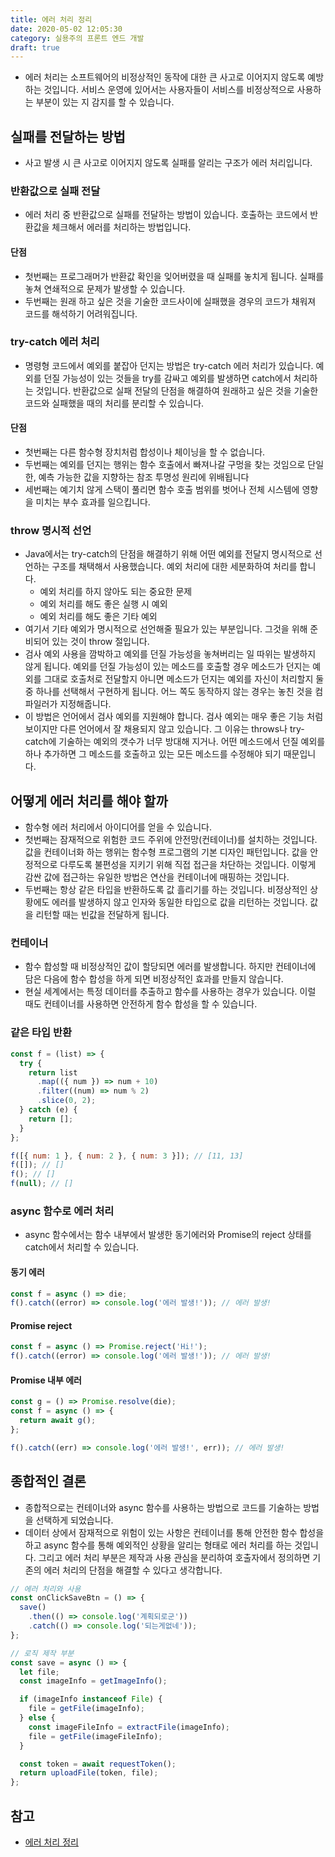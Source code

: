 ```yaml
---
title: 에러 처리 정리
date: 2020-05-02 12:05:30
category: 실용주의 프론트 엔드 개발
draft: true
---
```


- 에러 처리는 소프트웨어의 비정상적인 동작에 대한 큰 사고로 이어지지 않도록 예방하는 것입니다. 서비스 운영에 있어서는 사용자들이 서비스를 비정상적으로 사용하는 부분이 있는 지 감지를 할 수 있습니다.

## 실패를 전달하는 방법

- 사고 발생 시 큰 사고로 이어지지 않도록 실패를 알리는 구조가 에러 처리입니다.

### 반환값으로 실패 전달

- 에러 처리 중 반환값으로 실패를 전달하는 방법이 있습니다. 호출하는 코드에서 반환값을 체크해서 에러를 처리하는 방법입니다.

#### 단점

- 첫번째는 프로그래머가 반환값 확인을 잊어버렸을 때 실패를 놓치게 됩니다. 실패를 놓쳐 연쇄적으로 문제가 발생할 수 있습니다.
- 두번째는 원래 하고 싶은 것을 기술한 코드사이에 실패했을 경우의 코드가 채워져 코드를 해석하기 어려워집니다.

### try-catch 에러 처리

- 명령형 코드에서 예외를 붙잡아 던지는 방법은 try-catch 에러 처리가 있습니다. 예외를 던질 가능성이 있는 것들을 try를 감싸고 예외를 발생하면 catch에서 처리하는 것입니다. 반환값으로 실패 전달의 단점을 해결하여 원래하고 싶은 것을 기술한 코드와 실패했을 때의 처리를 분리할 수 있습니다.

#### 단점

- 첫번째는 다른 함수형 장치처럼 합성이나 체이닝을 할 수 없습니다.
- 두번째는 예외를 던지는 행위는 함수 호출에서 빠져나갈 구멍을 찾는 것임으로 단일한, 예측 가능한 값을 지향하는 참조 투명성 원리에 위배됩니다
- 세번째는 예기치 않게 스택이 풀리면 함수 호출 범위를 벗어나 전체 시스템에 영향을 미치는 부수 효과를 일으킵니다.

### throw 명시적 선언

- Java에서는 try-catch의 단점을 해결하기 위해 어떤 예외를 전달지 명시적으로 선언하는 구조를 채택해서 사용했습니다. 예외 처리에 대한 세분화하여 처리를 합니다.
  - 예외 처리를 하지 않아도 되는 중요한 문제
  - 예외 처리를 해도 좋은 실행 시 예외
  - 예외 처리를 해도 좋은 기타 예외
- 여기서 기타 예외가 명시적으로 선언해줄 필요가 있는 부분입니다. 그것을 위해 준비되어 있는 것이 throw 절입니다.
- 검사 예외 사용을 깜박하고 예외를 던질 가능성을 놓쳐버리는 일 따위는 발생하지 않게 됩니다. 예외를 던질 가능성이 있는 메소드를 호출할 경우 메소드가 던지는 예외를 그대로 호출처로 전달할지 아니면 메소드가 던지는 예외를 자신이 처리할지 둘 중 하나를 선택해서 구현하게 됩니다. 어느 쪽도 동작하지 않는 경우는 놓친 것을 컴파일러가 지정해줍니다.
- 이 방법은 언어에서 검사 예외를 지원해야 합니다. 검사 예외는 매우 좋은 기능 처럼 보이지만 다른 언어에서 잘 채용되지 않고 있습니다. 그 이유는 throws나 try-catch에 기술하는 예외의 갯수가 너무 방대해 지거나. 어떤 메소드에서 던질 예외를 하나 추가하면 그 메소드를 호출하고 있는 모든 메소드를 수정해야 되기 때문입니다.

## 어떻게 에러 처리를 해야 할까

- 함수형 에러 처리에서 아이디어를 얻을 수 있습니다.
- 첫번째는 잠재적으로 위험한 코드 주위에 안전망(컨테이너)를 설치하는 것입니다. 값을 컨테이너화 하는 행위는 함수형 프로그램의 기본 디자인 패턴입니다. 값을 안정적으로 다루도록 불편성을 지키기 위해 직접 접근을 차단하는 것입니다. 이렇게 감싼 값에 접근하는 유일한 방법은 연산을 컨테이너에 매핑하는 것입니다.
- 두번째는 항상 같은 타입을 반환하도록 값 흘리기를 하는 것입니다. 비정상적인 상황에도 에러를 발생하지 않고 인자와 동일한 타입으로 값을 리턴하는 것입니다. 값을 리턴할 때는 빈값을 전달하게 됩니다.

### 컨테이너

- 함수 합성할 때 비정상적인 값이 할당되면 에러를 발생합니다. 하지만 컨테이너에 담은 다음에 함수 합성을 하게 되면 비정상적인 효과를 만들지 않습니다.
- 현실 세계에서는 특정 데이터를 추출하고 함수를 사용하는 경우가 있습니다. 이럴 때도 컨테이너를 사용하면 안전하게 함수 합성을 할 수 있습니다.

### 같은 타입 반환

```javascript
const f = (list) => {
  try {
    return list
      .map(({ num }) => num + 10)
      .filter((num) => num % 2)
      .slice(0, 2);
  } catch (e) {
    return [];
  }
};

f([{ num: 1 }, { num: 2 }, { num: 3 }]); // [11, 13]
f([]); // []
f(); // []
f(null); // []
```

### async 함수로 에러 처리

- async 함수에서는 함수 내부에서 발생한 동기에러와 Promise의 reject 상태를 catch에서 처리할 수 있습니다.

#### 동기 에러

```javascript
const f = async () => die;
f().catch((error) => console.log('에러 발생!')); // 에러 발생!
```

#### Promise reject

```javascript
const f = async () => Promise.reject('Hi!');
f().catch((error) => console.log('에러 발생!')); // 에러 발생!
```

#### Promise 내부 에러

```javascript
const g = () => Promise.resolve(die);
const f = async () => {
  return await g();
};

f().catch((err) => console.log('에러 발생!', err)); // 에러 발생!
```

## 종합적인 결론

- 종합적으로는 컨테이너와 async 함수를 사용하는 방법으로 코드를 기술하는 방법을 선택하게 되었습니다.
- 데이터 상에서 잠재적으로 위험이 있는 사항은 컨테이너를 통해 안전한 함수 합성을 하고 async 함수를 통해 예외적인 상황을 알리는 형태로 에러 처리를 하는 것입니다. 그리고 에러 처리 부분은 제작과 사용 관심을 분리하여 호출자에서 정의하면 기존의 에러 처리의 단점을 해결할 수 있다고 생각합니다.

```javascript
// 에러 처리와 사용
const onClickSaveBtn = () => {
  save()
    .then(() => console.log('계획되로군'))
    .catch(() => console.log('되는게없네'));
};

// 로직 제작 부분
const save = async () => {
  let file;
  const imageInfo = getImageInfo();

  if (imageInfo instanceof File) {
    file = getFile(imageInfo);
  } else {
    const imageFileInfo = extractFile(imageInfo);
    file = getFile(imageFileInfo);
  }

  const token = await requestToken();
  return uploadFile(token, file);
};
```

## 참고

- [에러 처리 정리](https://peter-cho.gitbook.io/book/9/9_1)
